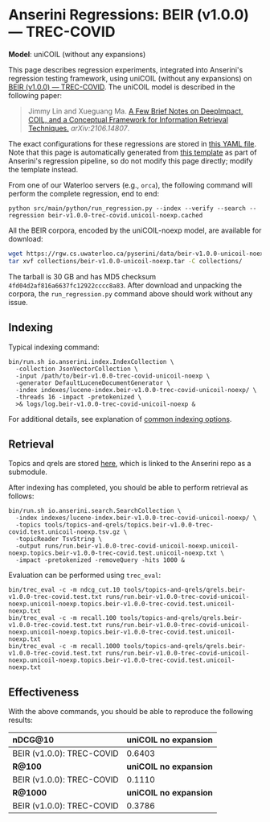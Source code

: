 # Anserini Regressions: BEIR (v1.0.0) &mdash; TREC-COVID

**Model**: uniCOIL (without any expansions)

This page describes regression experiments, integrated into Anserini's regression testing framework, using uniCOIL (without any expansions) on [BEIR (v1.0.0) &mdash; TREC-COVID](http://beir.ai/).
The uniCOIL model is described in the following paper:

> Jimmy Lin and Xueguang Ma. [A Few Brief Notes on DeepImpact, COIL, and a Conceptual Framework for Information Retrieval Techniques.](https://arxiv.org/abs/2106.14807) _arXiv:2106.14807_.

The exact configurations for these regressions are stored in [this YAML file](../../src/main/resources/regression/beir-v1.0.0-trec-covid.unicoil-noexp.cached.yaml).
Note that this page is automatically generated from [this template](../../src/main/resources/docgen/templates/beir-v1.0.0-trec-covid.unicoil-noexp.cached.template) as part of Anserini's regression pipeline, so do not modify this page directly; modify the template instead.

From one of our Waterloo servers (e.g., `orca`), the following command will perform the complete regression, end to end:

```
python src/main/python/run_regression.py --index --verify --search --regression beir-v1.0.0-trec-covid.unicoil-noexp.cached
```

All the BEIR corpora, encoded by the uniCOIL-noexp model, are available for download:

```bash
wget https://rgw.cs.uwaterloo.ca/pyserini/data/beir-v1.0.0-unicoil-noexp.tar -P collections/
tar xvf collections/beir-v1.0.0-unicoil-noexp.tar -C collections/
```

The tarball is 30 GB and has MD5 checksum `4fd04d2af816a6637fc12922cccc8a83`.
After download and unpacking the corpora, the `run_regression.py` command above should work without any issue.

## Indexing

Typical indexing command:

```
bin/run.sh io.anserini.index.IndexCollection \
  -collection JsonVectorCollection \
  -input /path/to/beir-v1.0.0-trec-covid-unicoil-noexp \
  -generator DefaultLuceneDocumentGenerator \
  -index indexes/lucene-index.beir-v1.0.0-trec-covid-unicoil-noexp/ \
  -threads 16 -impact -pretokenized \
  >& logs/log.beir-v1.0.0-trec-covid-unicoil-noexp &
```

For additional details, see explanation of [common indexing options](../../docs/common-indexing-options.md).

## Retrieval

Topics and qrels are stored [here](https://github.com/castorini/anserini-tools/tree/master/topics-and-qrels), which is linked to the Anserini repo as a submodule.

After indexing has completed, you should be able to perform retrieval as follows:

```
bin/run.sh io.anserini.search.SearchCollection \
  -index indexes/lucene-index.beir-v1.0.0-trec-covid-unicoil-noexp/ \
  -topics tools/topics-and-qrels/topics.beir-v1.0.0-trec-covid.test.unicoil-noexp.tsv.gz \
  -topicReader TsvString \
  -output runs/run.beir-v1.0.0-trec-covid-unicoil-noexp.unicoil-noexp.topics.beir-v1.0.0-trec-covid.test.unicoil-noexp.txt \
  -impact -pretokenized -removeQuery -hits 1000 &
```

Evaluation can be performed using `trec_eval`:

```
bin/trec_eval -c -m ndcg_cut.10 tools/topics-and-qrels/qrels.beir-v1.0.0-trec-covid.test.txt runs/run.beir-v1.0.0-trec-covid-unicoil-noexp.unicoil-noexp.topics.beir-v1.0.0-trec-covid.test.unicoil-noexp.txt
bin/trec_eval -c -m recall.100 tools/topics-and-qrels/qrels.beir-v1.0.0-trec-covid.test.txt runs/run.beir-v1.0.0-trec-covid-unicoil-noexp.unicoil-noexp.topics.beir-v1.0.0-trec-covid.test.unicoil-noexp.txt
bin/trec_eval -c -m recall.1000 tools/topics-and-qrels/qrels.beir-v1.0.0-trec-covid.test.txt runs/run.beir-v1.0.0-trec-covid-unicoil-noexp.unicoil-noexp.topics.beir-v1.0.0-trec-covid.test.unicoil-noexp.txt
```

## Effectiveness

With the above commands, you should be able to reproduce the following results:

| **nDCG@10**                                                                                                  | **uniCOIL no expansion**|
|:-------------------------------------------------------------------------------------------------------------|-----------|
| BEIR (v1.0.0): TREC-COVID                                                                                    | 0.6403    |
| **R@100**                                                                                                    | **uniCOIL no expansion**|
| BEIR (v1.0.0): TREC-COVID                                                                                    | 0.1110    |
| **R@1000**                                                                                                   | **uniCOIL no expansion**|
| BEIR (v1.0.0): TREC-COVID                                                                                    | 0.3786    |
